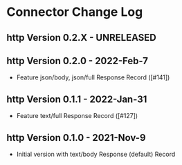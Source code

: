 # Connector Change Log

## http Version 0.2.X - UNRELEASED

## http Version 0.2.0 - 2022-Feb-7
* Feature json/body, json/full Response Record ([#141])

## http Version 0.1.1 - 2022-Jan-31
* Feature text/full Response Record ([#127])

## http Version 0.1.0 - 2021-Nov-9
* Initial version with text/body Response (default) Record